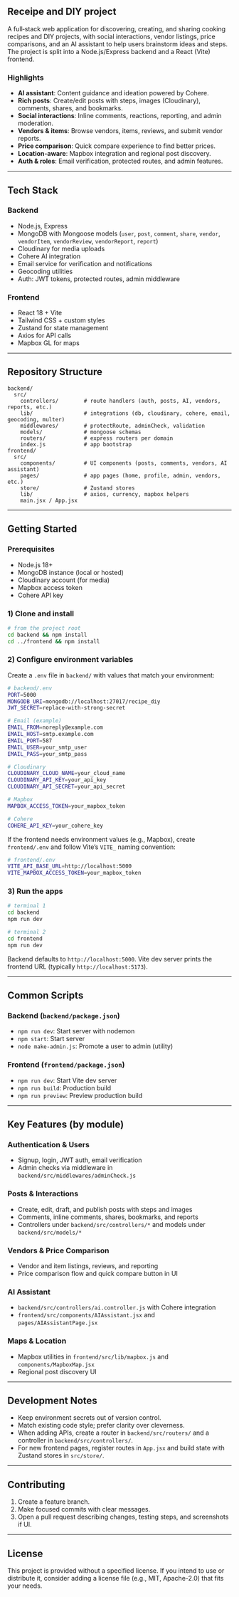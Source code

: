 ## Receipe and DIY project

A full‑stack web application for discovering, creating, and sharing cooking recipes and DIY projects, with social interactions, vendor listings, price comparisons, and an AI assistant to help users brainstorm ideas and steps. The project is split into a Node.js/Express backend and a React (Vite) frontend.

### Highlights
- **AI assistant**: Content guidance and ideation powered by Cohere.
- **Rich posts**: Create/edit posts with steps, images (Cloudinary), comments, shares, and bookmarks.
- **Social interactions**: Inline comments, reactions, reporting, and admin moderation.
- **Vendors & items**: Browse vendors, items, reviews, and submit vendor reports.
- **Price comparison**: Quick compare experience to find better prices.
- **Location-aware**: Mapbox integration and regional post discovery.
- **Auth & roles**: Email verification, protected routes, and admin features.

---

## Tech Stack

### Backend
- Node.js, Express
- MongoDB with Mongoose models (`user`, `post`, `comment`, `share`, `vendor`, `vendorItem`, `vendorReview`, `vendorReport`, `report`)
- Cloudinary for media uploads
- Cohere AI integration
- Email service for verification and notifications
- Geocoding utilities
- Auth: JWT tokens, protected routes, admin middleware

### Frontend
- React 18 + Vite
- Tailwind CSS + custom styles
- Zustand for state management
- Axios for API calls
- Mapbox GL for maps

---

## Repository Structure
```text
backend/
  src/
    controllers/        # route handlers (auth, posts, AI, vendors, reports, etc.)
    lib/                # integrations (db, cloudinary, cohere, email, geocoding, multer)
    middlewares/        # protectRoute, adminCheck, validation
    models/             # mongoose schemas
    routers/            # express routers per domain
    index.js            # app bootstrap
frontend/
  src/
    components/         # UI components (posts, comments, vendors, AI assistant)
    pages/              # app pages (home, profile, admin, vendors, etc.)
    store/              # Zustand stores
    lib/                # axios, currency, mapbox helpers
    main.jsx / App.jsx
```

---

## Getting Started

### Prerequisites
- Node.js 18+
- MongoDB instance (local or hosted)
- Cloudinary account (for media)
- Mapbox access token
- Cohere API key

### 1) Clone and install
```bash
# from the project root
cd backend && npm install
cd ../frontend && npm install
```

### 2) Configure environment variables
Create a `.env` file in `backend/` with values that match your environment:
```bash
# backend/.env
PORT=5000
MONGODB_URI=mongodb://localhost:27017/recipe_diy
JWT_SECRET=replace-with-strong-secret

# Email (example)
EMAIL_FROM=noreply@example.com
EMAIL_HOST=smtp.example.com
EMAIL_PORT=587
EMAIL_USER=your_smtp_user
EMAIL_PASS=your_smtp_pass

# Cloudinary
CLOUDINARY_CLOUD_NAME=your_cloud_name
CLOUDINARY_API_KEY=your_api_key
CLOUDINARY_API_SECRET=your_api_secret

# Mapbox
MAPBOX_ACCESS_TOKEN=your_mapbox_token

# Cohere
COHERE_API_KEY=your_cohere_key
```

If the frontend needs environment values (e.g., Mapbox), create `frontend/.env` and follow Vite’s `VITE_` naming convention:
```bash
# frontend/.env
VITE_API_BASE_URL=http://localhost:5000
VITE_MAPBOX_ACCESS_TOKEN=your_mapbox_token
```

### 3) Run the apps
```bash
# terminal 1
cd backend
npm run dev

# terminal 2
cd frontend
npm run dev
```

Backend defaults to `http://localhost:5000`. Vite dev server prints the frontend URL (typically `http://localhost:5173`).

---

## Common Scripts

### Backend (`backend/package.json`)
- `npm run dev`: Start server with nodemon
- `npm start`: Start server
- `node make-admin.js`: Promote a user to admin (utility)

### Frontend (`frontend/package.json`)
- `npm run dev`: Start Vite dev server
- `npm run build`: Production build
- `npm run preview`: Preview production build

---

## Key Features (by module)

### Authentication & Users
- Signup, login, JWT auth, email verification
- Admin checks via middleware in `backend/src/middlewares/adminCheck.js`

### Posts & Interactions
- Create, edit, draft, and publish posts with steps and images
- Comments, inline comments, shares, bookmarks, and reports
- Controllers under `backend/src/controllers/*` and models under `backend/src/models/*`

### Vendors & Price Comparison
- Vendor and item listings, reviews, and reporting
- Price comparison flow and quick compare button in UI

### AI Assistant
- `backend/src/controllers/ai.controller.js` with Cohere integration
- `frontend/src/components/AIAssistant.jsx` and `pages/AIAssistantPage.jsx`

### Maps & Location
- Mapbox utilities in `frontend/src/lib/mapbox.js` and `components/MapboxMap.jsx`
- Regional post discovery UI

---

## Development Notes
- Keep environment secrets out of version control.
- Match existing code style; prefer clarity over cleverness.
- When adding APIs, create a router in `backend/src/routers/` and a controller in `backend/src/controllers/`.
- For new frontend pages, register routes in `App.jsx` and build state with Zustand stores in `src/store/`.

---

## Contributing
1. Create a feature branch.
2. Make focused commits with clear messages.
3. Open a pull request describing changes, testing steps, and screenshots if UI.

---

## License
This project is provided without a specified license. If you intend to use or distribute it, consider adding a license file (e.g., MIT, Apache-2.0) that fits your needs.


